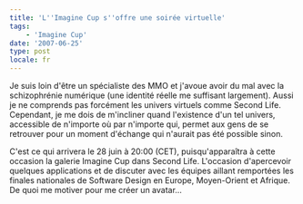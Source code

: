 ```yaml
---
title: 'L''Imagine Cup s''offre une soirée virtuelle'
tags:
    - 'Imagine Cup'
date: '2007-06-25'
type: post
locale: fr
---
```


Je suis loin d'être un spécialiste des MMO et j'avoue avoir du mal avec la schizophrénie numérique (une identité réelle me suffisant largement). Aussi je ne comprends pas forcément les univers virtuels comme Second Life. Cependant, je me dois de m'incliner quand l'existence d'un tel univers, accessible de n'importe où par n'importe qui, permet aux gens de se retrouver pour un moment d'échange qui n'aurait pas été possible sinon.

C'est ce qui arrivera le 28 juin à 20:00 (CET), puisqu'apparaîtra à cette occasion la galerie Imagine Cup dans Second Life. L'occasion d'apercevoir quelques applications et de discuter avec les équipes aillant remportées les finales nationales de Software Design en Europe, Moyen-Orient et Afrique. De quoi me motiver pour me créer un avatar…

